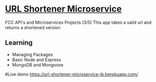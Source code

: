 # [URL Shortener Microservice](https://www.freecodecamp.org/learn/apis-and-microservices/apis-and-microservices-projects/url-shortener-microservice)

FCC API's and Microservices Projects (3/5)
This app takes a valid url and returns a shortened version

## Learning
- Managing Packages
- Basic Node and Express
- MongoDB and Mongoose


#Live demo
https://url-shortener-microservice-jb.herokuapp.com/
